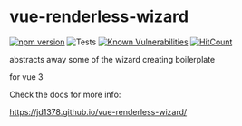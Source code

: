 # vue-renderless-wizard

[![npm version](https://badge.fury.io/js/vue-renderless-wizard.svg)](https://badge.fury.io/js/vue-renderless-wizard)
![Tests](https://github.com/jd1378/vue-renderless-wizard/workflows/Tests/badge.svg)
[![Known Vulnerabilities](https://snyk.io/test/github/jd1378/vue-renderless-wizard/badge.svg?targetFile=package.json)](https://snyk.io/test/github/jd1378/vue-renderless-wizard?targetFile=package.json)
[![HitCount](http://hits.dwyl.com/jd1378/vue-renderless-wizard.svg)](http://hits.dwyl.com/jd1378/vue-renderless-wizard)

abstracts away some of the wizard creating boilerplate

for vue 3

Check the docs for more info:

<https://jd1378.github.io/vue-renderless-wizard/>
